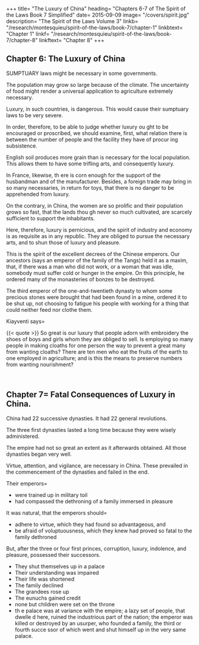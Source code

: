 +++
title=  "The Luxury of China"
heading=  "Chapters 6-7 of The Spirit of the Laws Book 7 Simplified"
date=  2015-09-09
image= "/covers/spirit.jpg"
description=  "The Spirit of the Laws Volume 3"
linkb=  "/research/montesquieu/spirit-of-the-laws/book-7/chapter-1"
linkbtext=  "Chapter 1"
linkf=  "/research/montesquieu/spirit-of-the-laws/book-7/chapter-8"
linkftext=  "Chapter 8"
+++

## Chapter 6: The Luxury of China

SUMPTUARY laws might be necessary in some governments. 

The population may grow so large because of the climate. The uncertainty of food might render a universal application to agriculture extremely necessary. 

Luxury, in such countries, is dangerous. This would cause their sumptuary laws to be very severe. 

In order, therefore, to be able to judge whether luxury ou ght to be encouraged or proscribed, we should examine, first, what relation there is between the number of people and the facility they have of procur ing subsistence. 

English soil produces more grain than is necessary for the local population.<!--  maintenance of such as cultivate the land, and of those who are em ployed in the woollen manufactures.  --> This allows them to have some trifling arts, and consequently luxury. 

In France, likewise, th ere is corn enough for the support of the husbandman and of the manufacturer. Besides, a foreign trade may bring in so many necessaries, in return for toys, that there is no danger to be apprehended from luxury.

On the contrary, in China, the women are so prolific and their population grows so fast, that the lands thou gh never so much cultivated, are scarcely sufficient to support the inhabitants. 

Here, therefore, luxury is pernicious, and the spirit of industry and economy is as requisite as in any republic. They are obliged to pursue the necessary arts, and to shun those of luxury and pleasure.

This is the spirit of the excellent decrees of the Chinese emperors. Our ancestors (says an emperor of the  family of the Tangs) held it as a maxim, that, if there was a man who did not work, or  a woman that was idle, somebody must suffer cold or hunger in the empire. On this principle, he ordered many of the monasteries of bonzes to be destroyed.

The third emperor of the one-and-twentieth dynasty to whom some precious stones were brought that had been found in a mine, ordered it to be shut up, not choosing to fatigue his people with working for a thing that could neither feed nor clothe them.

Kiayventi says= 

{{< quote >}}
So great is our luxury that people adorn with embroidery the shoes of boys and girls whom they are obliged to sell. Is employing so many people in making cloaths for one person the way to prevent a great many from wanting cloaths? There are ten men who eat the fruits of the earth to one employed in agriculture; and is this the means to preserve numbers from wanting nourishment?
</div>

<br>

## Chapter 7=  Fatal Consequences of Luxury in China.

China had 22 successive dynasties. It had 22 general revolutions. 

The three first dynasties lasted a long time because they were wisely administered. 

The empire had not so great an extent as it afterwards obtained. All those dynasties began very well. 

Virtue, attention, and vigilance, are necessary in China. These prevailed in the commencement of the dynasties and failed in the end.

Their emperors= 
- were trained up in military toil
- had compassed the dethroning of a family immersed in pleasure

It was natural, that the emperors should= 
- adhere to virtue, which they had found so advantageous, and
- be afraid of voluptuousness, which they knew had proved so fatal to the family dethroned

But, after the three or four first princes, corruption, luxury, indolence, and pleasure, possessed their successors.
- They shut themselves up in a palace
- Their understanding was impaired
- Their life was shortened
- The family declined
- The grandees rose up
- The eunuchs gained credit
- none but children were set on the throne
- th e palace was at variance with the empire; a lazy set of people, that dwelle d here, ruined the industrious part of the nation; the emperor was killed  or destroyed by an usurper, who founded a family, the third or fourth succe ssor of which went and shut himself up in the very same palace.

<br>

